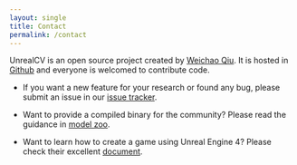 ```yaml
---
layout: single
title: Contact
permalink: /contact
---
```


UnrealCV is an open source project created by [Weichao Qiu](http://weichaoqiu.com). It is hosted in [Github](http://github.com/unrealcv/unrealcv) and everyone is welcomed to contribute code.

- If you want a new feature for your research or found any bug, please submit an issue in our [issue tracker](http://github.com/unrealcv/issues).

- Want to provide a compiled binary for the community? Please read the guidance in [model zoo](model_zoo.html).  

- Want to learn how to create a game using Unreal Engine 4? Please check their excellent [document](https://docs.unrealengine.com/latest/INT/).
